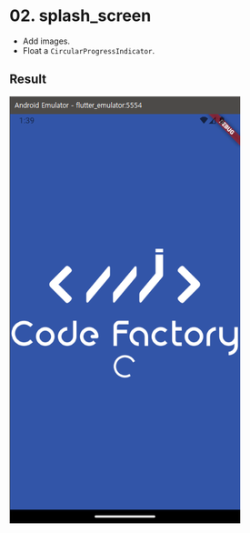 # 02. splash_screen

- Add images.
- Float a `CircularProgressIndicator`.



## Result

![image-20240918223947602](README.assets/image-20240918223947602.png)